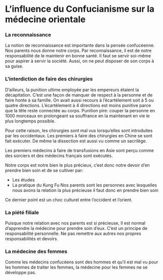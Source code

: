 # L’influence du Confucianisme sur la médecine orientale

### La reconnaissance
La notion de reconnaissance est importante dans la pensée confucéenne.
Nos parents nous donne notre corps. Par reconnaissance, il est de notre responsabilité de le maintenir en bonne santé. Il faut se servir soi-même pour aspirer à servir la société. Aussi, on ne peut disposer de son corps à sa guise. 

### L’interdiction de faire des chirurgies
D’ailleurs, la punition ultime employée par les empereurs étaient la décapitation. C’est une façon de manquer de respect à la personne et de faire honte à sa famille. On avait aussi recours à l’écartèlement soit à 5 ou quatre directions. L’écartèlement à 4 directions est moins punitive parce que la tête reste connectée au corps. 
Punition pire: couper la personne en 1000 morceaux en prolongeant sa souffrance en la maintenant en vie le plus longtemps possible.

Pour cette raison, les chirurgies sont mal vus lorsqu’elles sont introduites par les occidentaux. Les premiers à faire des chirurgies en Chine se sont fait exécuter. De même la dissection est aussi vu comme un sacrilège.

Les premiers médecins à faire de transfusions en Asie sont perçu comme des sorciers et des médecins français sont exécutés.

Notre corps est notre bien le plus précieux, c’est donc notre devoir d’en prendre bien soin et de se cultiver par:
- Les études
- La pratique du Kung Fu
Nos parents sont les personnes avec lesquelles nous avons la relation la plus précieuse il faut donc en prendre bien soin

Ce dernier point est un choc culturel entre l’occident et l’orient.

### La piété filiale
Puisque notre relation avec nos parents est si précieuse, Il est normal d’apprendre la médecine pour prendre soin d’eux.  C’est un principe de responsabilité personnelle. Ne pas remettre aux autres nos propres responsabilités et devoirs.

### La médecine des femmes

Comme les médecins confucéens sont des hommes et qu’il est mal vu pour les hommes de traiter les femmes, la médecine pour les femmes ne se développe pas.